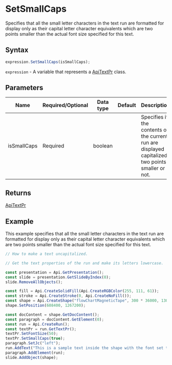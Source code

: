 # SetSmallCaps

Specifies that all the small letter characters in the text run are formatted for display only as their capital
letter character equivalents which are two points smaller than the actual font size specified for this text.

## Syntax

```javascript
expression.SetSmallCaps(isSmallCaps);
```

`expression` - A variable that represents a [ApiTextPr](../ApiTextPr.md) class.

## Parameters

| **Name** | **Required/Optional** | **Data type** | **Default** | **Description** |
| ------------- | ------------- | ------------- | ------------- | ------------- |
| isSmallCaps | Required | boolean |  | Specifies if the contents of the current run are displayed capitalized two points smaller or not. |

## Returns

[ApiTextPr](../../ApiTextPr/ApiTextPr.md)

## Example

This example specifies that all the small letter characters in the text run are formatted for display only as their capital letter character equivalents which are two points smaller than the actual font size specified for this text.

```javascript editor-pptx
// How to make a text uncapitalized.

// Get the text properties of the run and make its letters lowercase.

const presentation = Api.GetPresentation();
const slide = presentation.GetSlideByIndex(0);
slide.RemoveAllObjects();

const fill = Api.CreateSolidFill(Api.CreateRGBColor(255, 111, 61));
const stroke = Api.CreateStroke(0, Api.CreateNoFill());
const shape = Api.CreateShape("flowChartMagneticTape", 300 * 36000, 130 * 36000, fill, stroke);
shape.SetPosition(608400, 1267200);

const docContent = shape.GetDocContent();
const paragraph = docContent.GetElement(0);
const run = Api.CreateRun();
const textPr = run.GetTextPr();
textPr.SetFontSize(50);
textPr.SetSmallCaps(true);
paragraph.SetJc("left");
run.AddText("This is a sample text inside the shape with the font set to small capitalized letters using the text properties.");
paragraph.AddElement(run);
slide.AddObject(shape);

```
